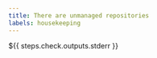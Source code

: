 ```yaml
---
title: There are unmanaged repositories
labels: housekeeping
---
```

${{ steps.check.outputs.stderr }}
